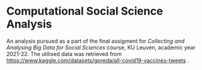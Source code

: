 # Computational Social Science Analysis

An analysis pursued as a part of the final assigment for _Collecting and Analysing Big Data for Social Sciences_ course, KU Leuven, academic year 2021-22. The utilised data was retrieved from https://www.kaggle.com/datasets/gpreda/all-covid19-vaccines-tweets .
